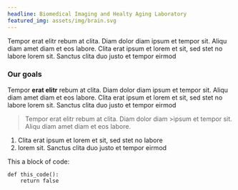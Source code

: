 ```yaml
---
headline: Biomedical Imaging and Healty Aging Laboratory
featured_img: assets/img/brain.svg
---
```


Tempor erat elitr rebum at clita. Diam dolor diam ipsum et tempor sit. Aliqu diam amet diam et eos labore. Clita erat ipsum et lorem et sit, sed stet no labore lorem sit. Sanctus clita duo justo et tempor eirmod

### Our goals

Tempor **erat elitr** rebum at clita. Diam dolor diam ipsum et tempor sit. Aliqu diam amet diam et eos labore. Clita erat ipsum et lorem et sit, sed stet no labore lorem sit. Sanctus clita duo justo et tempor eirmod

> Tempor erat elitr rebum at clita. Diam dolor diam >ipsum et tempor sit. Aliqu diam amet diam et eos labore.

1. Clita erat ipsum et lorem et sit, sed stet no labore
2. lorem sit. Sanctus clita duo justo et tempor eirmod

This a block of code:

    def this_code():
        return false
